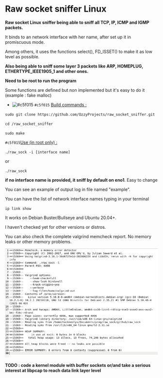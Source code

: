 # Raw socket sniffer Linux

**Raw socket Linux sniffer being able to sniff all TCP, IP, ICMP and IGMP packets.**

It binds to an network interface with her name, after set up it in promiscuous mode.

Among others, it uses the functions select(), FD_ISSET() to make it as low level as possible.

**Also being able to sniff some layer 3 packets like ARP, HOMEPLUG, ETHERTYPE_IEEE1905_1 and other ones.**

**Need to be root to run the program**

Some functions are defined but non implemented but it's easy to do it (example : fake malloc)

- ![#c5f015](https://via.placeholder.com/15/c5f015/000000?text=+) `#c5f015`
<ins>Build commands :</ins>

`sudo git clone https://github.com/OzzyProjects/raw_socket_sniffer.git`

`cd /raw_socket_sniffer`

`sudo make`

`#c5f015`<ins>Use (in root only) :</ins>

`./raw_sock -i [interface name]`

or

`./raw_sock`



**if no interface name is provided, it sniff by default on eno1**. Easy to change

You can see an example of output log in file named "example".

You can have the list of network interface names typing in your terminal

`ip link show`

It works on Debian Buster/Bullseye and Ubuntu 20.04+.

I haven't checked yet for other versions or distros.

You can also check the complete valgrind memcheck report. No memory leaks or other memory problems.

![](valgrind/valgrind.png)


**TODO : code a kernel module with buffer sockets or/and take a serious interest at libpcap to reach data link layer level**
